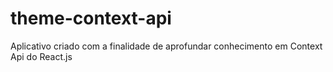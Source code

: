 # theme-context-api

Aplicativo criado com a finalidade de aprofundar conhecimento em Context Api do React.js